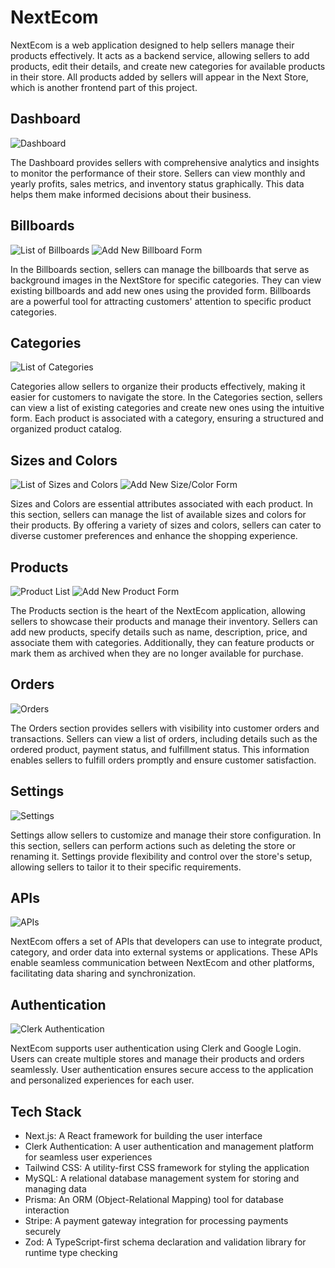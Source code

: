 # NextEcom

NextEcom is a web application designed to help sellers manage their products effectively. It acts as a backend service, allowing sellers to add products, edit their details, and create new categories for available products in their store. All products added by sellers will appear in the Next Store, which is another frontend part of this project.

## Dashboard
![Dashboard](/images/image.png)

The Dashboard provides sellers with comprehensive analytics and insights to monitor the performance of their store. Sellers can view monthly and yearly profits, sales metrics, and inventory status graphically. This data helps them make informed decisions about their business.

## Billboards

![List of Billboards](/images/image%20copy.png) ![Add New Billboard Form](/images/image%20copy%202.png)

In the Billboards section, sellers can manage the billboards that serve as background images in the NextStore for specific categories. They can view existing billboards and add new ones using the provided form. Billboards are a powerful tool for attracting customers' attention to specific product categories.

## Categories
![List of Categories](images/image%20copy%203.png)

Categories allow sellers to organize their products effectively, making it easier for customers to navigate the store. In the Categories section, sellers can view a list of existing categories and create new ones using the intuitive form. Each product is associated with a category, ensuring a structured and organized product catalog.

## Sizes and Colors
![List of Sizes and Colors](images/image%20copy%204.png) ![Add New Size/Color Form](images/image%20copy%205.png)

Sizes and Colors are essential attributes associated with each product. In this section, sellers can manage the list of available sizes and colors for their products. By offering a variety of sizes and colors, sellers can cater to diverse customer preferences and enhance the shopping experience.

## Products
![Product List](/images/image%20copy%206.png) ![Add New Product Form](/images/image%20copy%207.png)

The Products section is the heart of the NextEcom application, allowing sellers to showcase their products and manage their inventory. Sellers can add new products, specify details such as name, description, price, and associate them with categories. Additionally, they can feature products or mark them as archived when they are no longer available for purchase.

## Orders
![Orders](images/image%20copy%208.png)

The Orders section provides sellers with visibility into customer orders and transactions. Sellers can view a list of orders, including details such as the ordered product, payment status, and fulfillment status. This information enables sellers to fulfill orders promptly and ensure customer satisfaction.

## Settings
![Settings](images/image%20copy%209.png)

Settings allow sellers to customize and manage their store configuration. In this section, sellers can perform actions such as deleting the store or renaming it. Settings provide flexibility and control over the store's setup, allowing sellers to tailor it to their specific requirements.

## APIs
![APIs](images/image%20copy%2010.png)

NextEcom offers a set of APIs that developers can use to integrate product, category, and order data into external systems or applications. These APIs enable seamless communication between NextEcom and other platforms, facilitating data sharing and synchronization.

## Authentication
![Clerk Authentication](/images/image%20copy%2011.png)

NextEcom supports user authentication using Clerk and Google Login. Users can create multiple stores and manage their products and orders seamlessly. User authentication ensures secure access to the application and personalized experiences for each user.

## Tech Stack
- Next.js: A React framework for building the user interface
- Clerk Authentication: A user authentication and management platform for seamless user experiences
- Tailwind CSS: A utility-first CSS framework for styling the application
- MySQL: A relational database management system for storing and managing data
- Prisma: An ORM (Object-Relational Mapping) tool for database interaction
- Stripe: A payment gateway integration for processing payments securely
- Zod: A TypeScript-first schema declaration and validation library for runtime type checking
